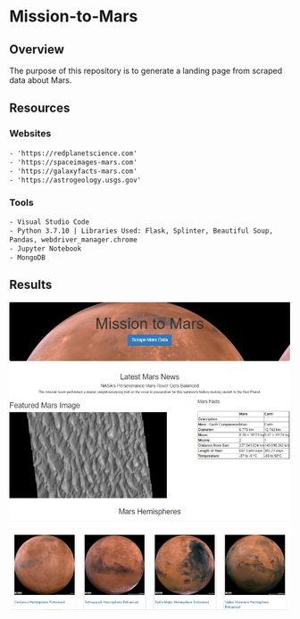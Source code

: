 # Mission-to-Mars


## Overview

The purpose of this repository is to generate a landing page from scraped data about Mars.

## Resources
### Websites
    - 'https://redplanetscience.com'
    - 'https://spaceimages-mars.com'
    - 'https://galaxyfacts-mars.com'
    - 'https://astrogeology.usgs.gov'

### Tools
    - Visual Studio Code
    - Python 3.7.10 | Libraries Used: Flask, Splinter, Beautiful Soup, Pandas, webdriver_manager.chrome
    - Jupyter Notebook
    - MongoDB

## Results
![Image of Landing Page](landingpage.PNG)
